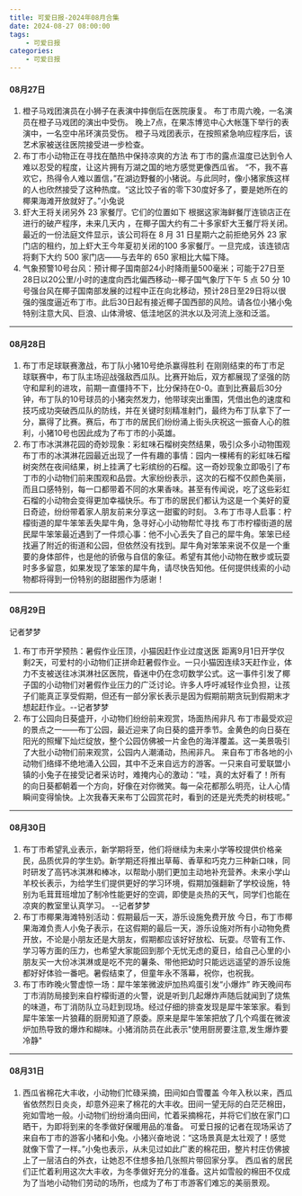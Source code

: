 ```yaml
---
title: 可爱日报-2024年08月合集
date: 2024-08-27 08:00:00
tags:
    - 可爱日报
categories:
    - 可爱日报
---
```

#### 08月27日
1. 橙子马戏团演员在小狮子在表演中摔倒后在医院康复。
布丁市周六晚，一名演员在橙子马戏团的演出中受伤。
晚上7点，在果冻博览中心大帐篷下举行的表演中，一名空中吊环演员受伤。
橙子马戏团表示，在按照紧急响应程序后，该艺术家被送往医院接受进一步检查。 
2. 布丁市小动物正在寻找在酷热中保持凉爽的方法
布丁市的露点温度已达到令人难以忍受的程度，让这片拥有万湖之国的地方感觉更像西瓜省。
“不，我不喜欢它，热得令人难以置信，”在湖边野餐的小猪说。与此同时，像小猪家族这样的人也欣然接受了这种热度。“这比饺子省的零下30度好多了，要是她所在的椰果海滩开放就好了。”小兔说
3. 虾大王将关闭另外 23 家餐厅。它们的位置如下
根据这家海鲜餐厅连锁店正在进行的破产程序，未来几天内 ，在椰子国大约有二十多家虾大王餐厅将关闭。
最近的一份法庭文件显示，该公司将在 8 月 31 日星期六之前拒绝另外 23 家门店的租约，加上虾大王今年夏初关闭的100 多家餐厅。一旦完成，该连锁店将剩下大约 500 家门店——与去年的 650 家相比大幅下降。
4. 气象预警10号台风：预计椰子国南部24小时降雨量500毫米；可能于27日至28日以20公里/小时的速度向西北偏西移动--椰子国气象厅下午 5 点 50 分
10号强台风在椰子国南部发展的过程中正在向北移动，预计28日至29日将以很强的强度逼近布丁市。此后30日起有接近椰子国西部的风险。请各位小猪小兔特别注意大风、巨浪、山体滑坡、低洼地区的洪水以及河流上涨和泛滥。

****

#### 08月28日
1. 布丁市足球联赛激战，布丁队小猪10号绝杀赢得胜利
在刚刚结束的布丁市足球联赛中，布丁队主场迎战强敌西瓜队。比赛开始后，双方都展现了坚强的防守和犀利的进攻，前期一直僵持不下，比分保持在0-0。直到比赛最后30分钟，布丁队的10号球员的小猪突然发力，他带球突出重围，凭借出色的速度和技巧成功突破西瓜队的防线，并在关键时刻精准射门，最终为布丁队拿下了一分，赢得了比赛。赛后，布丁市的居民们纷纷涌上街头庆祝这一振奋人心的胜利，小猪10号也因此成为了布丁市的小英雄。
2. 布丁市冰淇淋花园的奇妙现象：彩虹味石榴树突然结果，吸引众多小动物围观
布丁市的冰淇淋花园最近出现了一件有趣的事情：园内一棵稀有的彩虹味石榴树突然在夜间结果，树上挂满了七彩缤纷的石榴。这一奇妙现象立即吸引了布丁市的小动物们前来围观和品尝。大家纷纷表示，这次的石榴不仅颜色美丽，而且口感特别，每一口都带着不同的水果香味。甚至有传闻说，吃了这些彩虹石榴的小动物会变得更加幸福快乐。布丁市的居民们都认为这是一个美好的夏日奇迹，纷纷带着家人朋友前来分享这一甜蜜的时刻。
3.布丁市寻人启事：柠檬街道的犀牛笨笨丢失犀牛角，急寻好心小动物帮忙寻找
布丁市柠檬街道的居民犀牛笨笨最近遇到了一件烦心事：他不小心丢失了自己的犀牛角。笨笨已经找遍了附近的街道和公园，但依然没有找到。犀牛角对笨笨来说不仅是一个重要的身体部件，也是他的骄傲与自信的象征。希望有其他小动物在散步或玩耍时多多留意，如果发现了笨笨的犀牛角，请尽快告知他。任何提供线索的小动物都将得到一份特别的甜甜圈作为感谢！

****

#### 08月29日
记者梦梦
1. 布丁市开学预热：暑假作业压顶，小猫因赶作业过度送医
距离9月1日开学仅剩2天，可爱村的小动物们正拼命赶暑假作业。一只小猫因连续3天赶作业，体力不支被送往冰淇淋社区医院，昏迷中仍在念叨数学公式。这一事件引发了椰子国的小动物们对暑假作业压力的广泛讨论。许多人呼吁减轻作业负担，让孩子们能真正享受假期，但还有一部分家长表示是因为假期前期贪玩到假期末才想起赶作业。--记者梦梦
2. 布丁公园向日葵盛开，小动物们纷纷前来观赏，场面热闹非凡
布丁市最受欢迎的景点之一——布丁公园，最近迎来了向日葵的盛开季节。金黄色的向日葵在阳光的照耀下灿烂绽放，整个公园仿佛被一片金色的海洋覆盖。这一美景吸引了大批小动物们前来观赏，公园内人潮涌动，热闹非凡。
来自布丁市各地的小动物们络绎不绝地涌入公园，其中不乏来自远方的游客。一只来自可爱联盟小镇的小兔子在接受记者采访时，难掩内心的激动：“哇，真的太好看了！所有的向日葵都朝着一个方向，好像在对你微笑。每一朵花都那么明亮，让人心情瞬间变得愉快。上次我春天来布丁公园赏花时，看到的还是光秃秃的树枝呢。”

****

#### 08月30日
1. 布丁市希望乳业表示，新学期将至，他们将继续为未来小学等校提供价格亲民，品质优异的学生奶。新学期还将推出草莓、香草和巧克力三种新口味，同时研发了高钙冰淇淋和棒冰，以帮助小朋们更加主动地补充营养。未来小学山羊校长表示，为给学生们提供更好的学习环境，假期加强翻新了学校设施，特别为毛茸茸班增加了制冷性能更好的空调，即使是炎热的天气，同学们也能在凉爽的教室里认真学习。 --记者梦梦
2. 布丁市椰果海滩特别活动：假期最后一天，游乐设施免费开放
今日，布丁市椰果海滩负责人小兔子表示，在这假期的最后一天，游乐设施对所有小动物免费开放，不论是小朋友还是大朋友，假期都应该好好放松、玩耍。尽管有工作、学习等方面的压力，也希望大家能回到那个无忧无虑的夏日，给自己心里的小朋友买一大份冰淇淋或是吃不完的薯条、带他把幼时只能远远遥望的游乐设施都好好体验一番吧。暑假结束了，但童年永不落幕，祝你，也祝我。
3. 布丁市昨晚火警虚惊一场：犀牛笨笨微波炉加热鸡蛋引发“小爆炸”
昨天晚间布丁市消防局接到来自柠檬街道的火警，说是听到几起爆炸声随后就闻到了烧焦的味道，布丁消防队立马赶到现场。经过仔细的排查发现是犀牛笨笨家。看到犀牛笨笨一片狼藉的厨房知道了原委。原来是犀牛笨笨把放了几个鸡蛋在微波炉加热导致的爆炸和糊味。小猪消防员在此表示"使用厨房要注意,发生爆炸要冷静"

****

#### 08月31日
1. 西瓜省棉花大丰收，小动物们忙碌采摘，田间如白雪覆盖
今年入秋以来，西瓜省依然烈日炎炎，却意外迎来了棉花的大丰收。田间一望无际的白茫茫棉田，宛如雪地一般。小动物们纷纷涌向田间，忙着采摘棉花，并将它们放在家门口晒干，为即将到来的冬季做好保暖用品的准备。
可爱日报的记者在现场采访了来自布丁市的游客小猪和小兔。小猪兴奋地说：“这场景真是太壮观了！感觉就像下雪了一样。”小兔也表示，从未见过如此广袤的棉花田，整片村庄仿佛披上了一层洁白的外衣，让她忍不住想多拍几张照片带回家分享。
西瓜省的居民们正忙着利用这次大丰收，为冬季做好充分的准备。这片如雪般的棉田不仅成为了当地小动物们劳动的场所，也成为了布丁市游客们难忘的美丽景观。